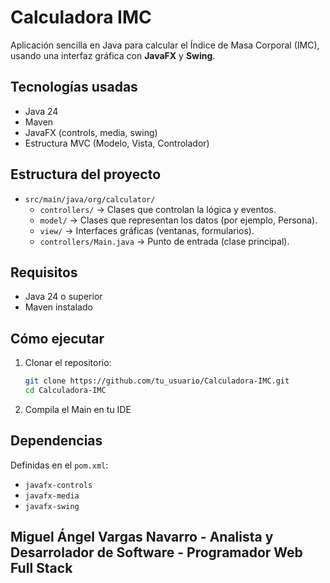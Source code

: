 # Calculadora IMC

Aplicación sencilla en Java para calcular el Índice de Masa Corporal (IMC), usando una interfaz gráfica con **JavaFX** y **Swing**.

## Tecnologías usadas

- Java 24
- Maven
- JavaFX (controls, media, swing)
- Estructura MVC (Modelo, Vista, Controlador)

## Estructura del proyecto

- `src/main/java/org/calculator/`
  - `controllers/` → Clases que controlan la lógica y eventos.
  - `model/` → Clases que representan los datos (por ejemplo, Persona).
  - `view/` → Interfaces gráficas (ventanas, formularios).
  - `controllers/Main.java` → Punto de entrada (clase principal).

## Requisitos

- Java 24 o superior
- Maven instalado

## Cómo ejecutar

1. Clonar el repositorio:

    ```bash
    git clone https://github.com/tu_usuario/Calculadora-IMC.git
    cd Calculadora-IMC
    ```

2. Compila el Main en tu IDE

## Dependencias

Definidas en el `pom.xml`:

- `javafx-controls`
- `javafx-media`
- `javafx-swing`

## Miguel Ángel Vargas Navarro - Analista y Desarrolador de Software - Programador Web Full Stack

